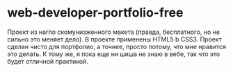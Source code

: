 # web-developer-portfolio-free
Проект из нагло скомунизженного макета (правда, бесплатного, но не сильно это меняет дело). В проекте применены HTML5 b CSS3.
Проект сделан чисто для портфолио, а точнее, просто потому, что мне нравится это делать. К тому же, я пока еще ни шиша не знаю в вебе, так что это будет отличной практикой. 
